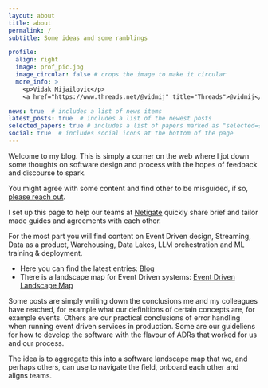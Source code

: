 ```yaml
---
layout: about
title: about
permalink: /
subtitle: Some ideas and some ramblings

profile:
  align: right
  image: prof_pic.jpg
  image_circular: false # crops the image to make it circular
  more_info: >
    <p>Vidak Mijailovic</p>
    <a href="https://www.threads.net/@vidmij" title="Threads">@vidmij</a>

news: true  # includes a list of news items
latest_posts: true  # includes a list of the newest posts
selected_papers: true # includes a list of papers marked as "selected={true}"
social: true  # includes social icons at the bottom of the page
---
```


Welcome to my blog. This is simply a corner on the web where I jot down some thoughts on software design and process with the hopes of feedback and discourse to spark.

You might agree with some content and find other to be misguided, if so, [please reach out](https://www.threads.net/@vidmij). 

I set up this page to help our teams at [Netigate](https://www.netigate.net/) quickly share brief and tailor made guides and agreements with each other.

For the most part you will find content on Event Driven design, Streaming, Data as a product, Warehousing, Data Lakes, LLM orchestration and ML training & deployment.

* Here you can find the latest entries: [Blog](/blog/)
* There is a landscape map for Event Driven systems: [Event Driven Landscape Map](/projects/1_project/)

Some posts are simply writing down the conclusions me and my colleagues have reached, for example what our definitions of certain concepts are, for example events. Others are our practical conclusions of error handling when running event driven services in production. Some are our guideliens for how to develop the software with the flavour of ADRs that worked for us and our process.

The idea is to aggregate this into a software landscape map that we, and perhaps others, can use to navigate the field, onboard each other and aligns teams.
